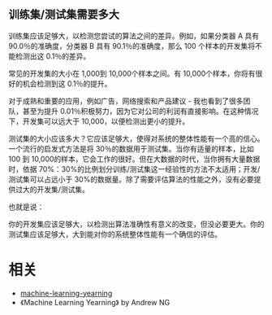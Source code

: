 



## 训练集/测试集需要多大


​训练集应该足够大，以检测您尝试的算法之间的差异。例如，如果分类器 A 具有 90.0％的准确度，分类器 B 具有 90.1％的准确度，那么 100 个样本的开发集将不能检测出这 0.1％的差异。

常见的开发集的大小在 1,000到 10,000个样本之间。有 10,000个样本，你将有很好的机会检测到这 0.1％的提升。

对于成熟和重要的应用，例如广告，网络搜索和产品建议 - 我也看到了很多团队，甚至为提升 0.01％积极努力，因为它对公司的利润有直接影响。在这种情况下，开发集可以远大于 10,000，以便检测出更小的提升。
​

测试集的大小应该多大？它应该足够大，使得对系统的整体性能有一个高的信心。一个流行的启发式方法是将 30％的数据用于测试集。当你有适量的样本，比如 100 到 10,000的样本，它会工作的很好。但在大数据的时代，当你拥有大量数据时，依据 70%：30%的比例划分训练/测试集这一经验性的方法不太适用；开发/测试集可以占远小于 30%的数据量。除了需要评估算法的性能之外，没有必要提供过大的开发集/测试集。

也就是说：

你的开发集应该足够大，以检测出算法准确性有意义的改变，但没必要更大。你的测试集应该足够大，大到能对你的系统整体性能有一个确信的评估。







# 相关

- [machine-learning-yearning](https://github.com/xiaqunfeng/machine-learning-yearning/)
- 《Machine Learning Yearning》 by Andrew NG
